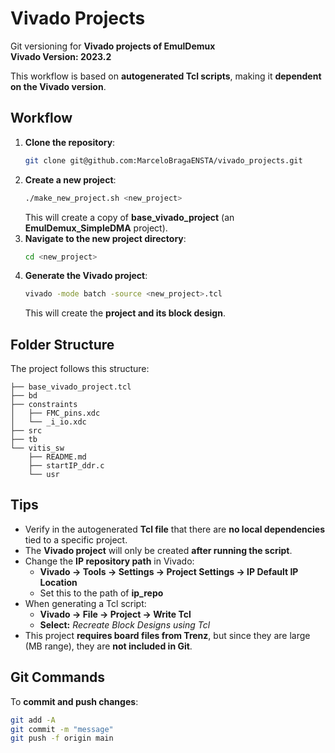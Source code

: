 # Vivado Projects  

Git versioning for **Vivado projects of EmulDemux**  
**Vivado Version: 2023.2**  

This workflow is based on **autogenerated Tcl scripts**, making it **dependent on the Vivado version**.  

## Workflow  

1. **Clone the repository**:  
   ```sh
   git clone git@github.com:MarceloBragaENSTA/vivado_projects.git
   ```  
2. **Create a new project**:  
   ```sh
   ./make_new_project.sh <new_project>
   ```  
   This will create a copy of **base_vivado_project** (an **EmulDemux_SimpleDMA** project).  
3. **Navigate to the new project directory**:  
   ```sh
   cd <new_project>
   ```  
4. **Generate the Vivado project**:  
   ```sh
   vivado -mode batch -source <new_project>.tcl
   ```  
   This will create the **project and its block design**.  

## Folder Structure  

The project follows this structure:  

```
├── base_vivado_project.tcl
├── bd
├── constraints
│   ├── FMC_pins.xdc
│   └── _i_io.xdc
├── src
├── tb
└── vitis_sw
    ├── README.md
    ├── startIP_ddr.c
    └── usr
```

## Tips  

- Verify in the autogenerated **Tcl file** that there are **no local dependencies** tied to a specific project.  
- The **Vivado project** will only be created **after running the script**.  
- Change the **IP repository path** in Vivado:  
  - **Vivado → Tools → Settings → Project Settings → IP Default IP Location**  
  - Set this to the path of **ip_repo**  
- When generating a Tcl script:  
  - **Vivado → File → Project → Write Tcl**  
  - **Select:** *Recreate Block Designs using Tcl*  
- This project **requires board files from Trenz**, but since they are large (MB range), they are **not included in Git**.  

## Git Commands  

To **commit and push changes**:  
```sh
git add -A
git commit -m "message"
git push -f origin main
```  

